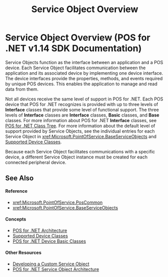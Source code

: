 ﻿---
title: Service Object Overview
description: Service Object Overview (POS for .NET v1.14 SDK Documentation)
ms.date: 03/03/2014
ms.update-cycle: 1825-days
ms.topic: how-to
ms.custom: "pos-restored-from-archive,UpdateFrequency5"
---

# Service Object Overview (POS for .NET v1.14 SDK Documentation)

Service Objects function as the interface between an application and a POS device. Each Service Object facilitates communication between the application and its associated device by implementing one device interface. The device interfaces provide the properties, methods, and events required by unique POS devices. This enables the application to manage and read data from them.

Not all devices receive the same level of support in POS for .NET. Each POS device that POS for .NET recognizes is provided with up to three levels of **Interface** classes that provide some level of functional support. The three levels of **Interface** classes are **Interface** classes, **Basic** classes, and **Base** classes. For more information about POS for .NET **Interface** classes, see [POS for .NET Class Tree](pos-for-net-class-tree.md). For more information about the default level of support provided by Service Objects, see the individual entries for each Service Object in <xref:Microsoft.PointOfService.BaseServiceObjects> and [Supported Device Classes](supported-device-classes.md).

Because each Service Object facilitates communications with a specific device, a different Service Object instance must be created for each connected peripheral device.

## See Also

#### Reference

- <xref:Microsoft.PointOfService.PosCommon>
- <xref:Microsoft.PointOfService.BaseServiceObjects>

#### Concepts

- [POS for .NET Architecture](pos-for-net-architecture.md)
- [Supported Device Classes](supported-device-classes.md)
- [POS for .NET Device Basic Classes](pos-for-net-device-basic-classes.md)

#### Other Resources

- [Developing a Custom Service Object](developing-a-custom-service-object.md)
- [POS for .NET Service Object Architecture](pos-for-net-service-object-architecture.md)
